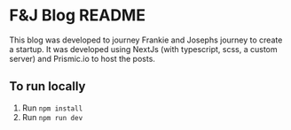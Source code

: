 # F&J Blog README

This blog was developed to journey Frankie and Josephs journey to create a startup. It was
developed using NextJs (with typescript, scss, a custom server) and Prismic.io to host the
posts.

## To run locally

1. Run `npm install`
2. Run `npm run dev`